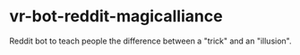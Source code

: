 # vr-bot-reddit-magicalliance
Reddit bot to teach people the difference between a "trick" and an "illusion".
